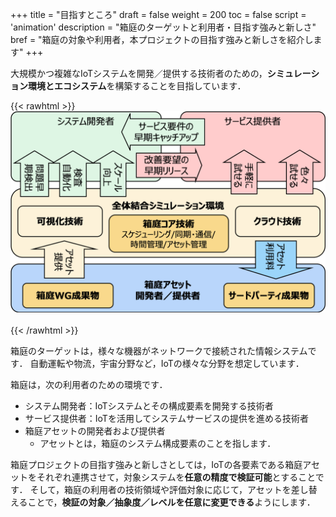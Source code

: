 +++
title = "目指すところ"
draft = false
weight = 200
toc = false
script = 'animation'
description = "箱庭のターゲットと利用者・目指す強みと新しさ"
bref = "箱庭の対象や利用者，本プロジェクトの目指す強みと新しさを紹介します"
+++

大規模かつ複雑なIoTシステムを開発／提供する技術者のための，**シミュレーション環境とエコシステム**を構築することを目指しています．

{{< rawhtml >}}
<img src="/img/docs/aimat1.png" width="700">
<br>
<br>
{{< /rawhtml >}}

箱庭のターゲットは，様々な機器がネットワークで接続された情報システムです．
自動運転や物流，宇宙分野など，IoTの様々な分野を想定しています．

箱庭は，次の利用者のための環境です．
- システム開発者：IoTシステムとその構成要素を開発する技術者
- サービス提供者：IoTを活用してシステムサービスの提供を進める技術者
- 箱庭アセットの開発者および提供者
  - アセットとは，箱庭のシステム構成要素のことを指します．

箱庭プロジェクトの目指す強みと新しさとしては，IoTの各要素である箱庭アセットをそれぞれ連携させて，対象システムを**任意の精度で検証可能**とすることです．
そして，箱庭の利用者の技術領域や評価対象に応じて，アセットを差し替えることで，**検証の対象／抽象度／レベルを任意に変更できる**ようにします．
